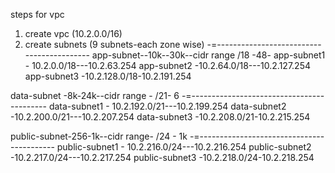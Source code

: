 steps for vpc
1. create vpc (10.2.0.0/16)
2. create subnets (9 subnets-each zone wise)
-=------------------------------------------
app-subnet--10k--30k--cidr range /18 -48-
app-subnet1 - 10.2.0.0/18---10.2.63.254
app-subnet2 -10.2.64.0/18---10.2.127.254
app-subnet3 -10.2.128.0/18-10.2.191.254


data-subnet -8k-24k--cidr range - /21- 6
-=------------------------------------------
data-subnet1 - 10.2.192.0/21---10.2.199.254
data-subnet2 -10.2.200.0/21---10.2.207.254
data-subnet3 -10.2.208.0/21-10.2.215.254


public-subnet-256-1k--cidr range- /24 - 1k
-=------------------------------------------
public-subnet1 - 10.2.216.0/24---10.2.216.254
public-subnet2 -10.2.217.0/24---10.2.217.254
public-subnet3 -10.2.218.0/24-10.2.218.254